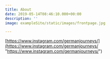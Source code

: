 ```yaml
---
title: About
date: 2019-05-14T08:46:10.000+00:00
description: ''
image: exampleSite/static/images/frontpage.jpg

---
```

[https://www.instagram.com/germanjourneys/](https://www.instagram.com/germanjourneys/ "https://www.instagram.com/germanjourneys/")